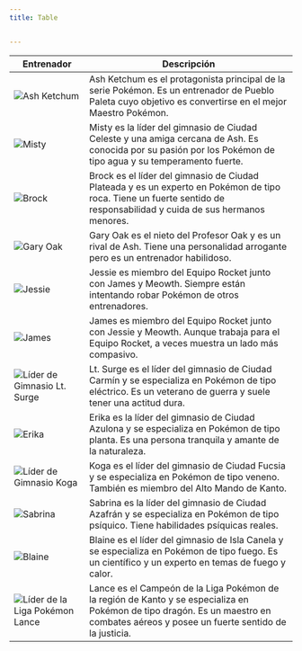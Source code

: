 ```yaml
---
title: Table


---
```


| Entrenador | Descripción |
|------------|-------------|
| ![Ash Ketchum](https://i.pinimg.com/originals/30/cf/b0/30cfb0d329ad5cfb332fecf1e78e7b89.jpg) | Ash Ketchum es el protagonista principal de la serie Pokémon. Es un entrenador de Pueblo Paleta cuyo objetivo es convertirse en el mejor Maestro Pokémon. |
| ![Misty](https://i.pinimg.com/originals/93/b4/80/93b480d96387c650f04956d2c0b60600.jpg) | Misty es la líder del gimnasio de Ciudad Celeste y una amiga cercana de Ash. Es conocida por su pasión por los Pokémon de tipo agua y su temperamento fuerte. |
| ![Brock](https://i.pinimg.com/originals/f1/97/dd/f197ddd2490bcfa3d8f233853cf325ee.jpg) | Brock es el líder del gimnasio de Ciudad Plateada y es un experto en Pokémon de tipo roca. Tiene un fuerte sentido de responsabilidad y cuida de sus hermanos menores. |
| ![Gary Oak](https://i.pinimg.com/originals/98/5a/de/985adedc9817defab79fffa4988f6d8f.jpg) | Gary Oak es el nieto del Profesor Oak y es un rival de Ash. Tiene una personalidad arrogante pero es un entrenador habilidoso. |
| ![Jessie](https://i.pinimg.com/736x/9e/21/27/9e212772f3e9605c433e7a256ab5b650.jpg) | Jessie es miembro del Equipo Rocket junto con James y Meowth. Siempre están intentando robar Pokémon de otros entrenadores. |
| ![James](https://i.pinimg.com/564x/66/08/b6/6608b6e683a61c815b3dfeab69d42397.jpg) | James es miembro del Equipo Rocket junto con Jessie y Meowth. Aunque trabaja para el Equipo Rocket, a veces muestra un lado más compasivo. |
| ![Líder de Gimnasio Lt. Surge](https://images.wikidexcdn.net/mwuploads/wikidex/d/db/latest/20190812173135/VS_Teniente_Surge_Masters.png) | Lt. Surge es el líder del gimnasio de Ciudad Carmín y se especializa en Pokémon de tipo eléctrico. Es un veterano de guerra y suele tener una actitud dura. |
| ![Erika](https://images.wikidexcdn.net/mwuploads/wikidex/6/66/latest/20190812131013/VS_Erika_Masters.png) | Erika es la líder del gimnasio de Ciudad Azulona y se especializa en Pokémon de tipo planta. Es una persona tranquila y amante de la naturaleza. |
| ![Líder de Gimnasio Koga](https://images.wikidexcdn.net/mwuploads/wikidex/8/8e/latest/20190812165852/VS_Mananti_Masters.png) | Koga es el líder del gimnasio de Ciudad Fucsia y se especializa en Pokémon de tipo veneno. También es miembro del Alto Mando de Kanto. |
| ![Sabrina](https://images.wikidexcdn.net/mwuploads/wikidex/4/49/latest/20200220082536/VS_Sabrina_Masters.png) | Sabrina es la líder del gimnasio de Ciudad Azafrán y se especializa en Pokémon de tipo psíquico. Tiene habilidades psíquicas reales. |
| ![Blaine](https://images.wikidexcdn.net/mwuploads/wikidex/3/3f/latest/20190812173454/VS_Blaine_Masters.png) | Blaine es el líder del gimnasio de Isla Canela y se especializa en Pokémon de tipo fuego. Es un científico y un experto en temas de fuego y calor. | |
| ![Líder de la Liga Pokémon Lance](https://images.wikidexcdn.net/mwuploads/wikidex/9/97/latest/20220808161045/VS_Giovanni_%28Kanto%29_Masters.png) | Lance es el Campeón de la Liga Pokémon de la región de Kanto y se especializa en Pokémon de tipo dragón. Es un maestro en combates aéreos y posee un fuerte sentido de la justicia. |
